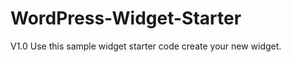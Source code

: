WordPress-Widget-Starter
========================

V1.0 Use this sample widget starter code create your new widget.

